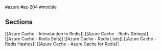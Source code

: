 #azure #az-204 #module 

## Sections
[[Azure Cache - Introduction to Redis]]
[[Azure Cache - Redis Strings]]
[[Azure Cache - Redis Sets]]
[[Azure Cache - Redis Lists]]
[[Azure Cache - Redis Hashes]]
[[Azure Cache - Azure Cache for Redis]]